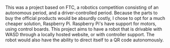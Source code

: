 This was a project based on FTC, a robotics competition consisting of an autonomous period, and a driver-controlled period. Because the parts to buy the official products would be absurdly costly, I chose to opt for a much cheaper solution, Raspberry Pi. Raspberry Pi's have support for motors, using control boards. This project aims to have a robot that is drivable with WASD through a locally hosted website, or with controller support. The robot would also have the ability to direct itself to a QR code autonomously. 